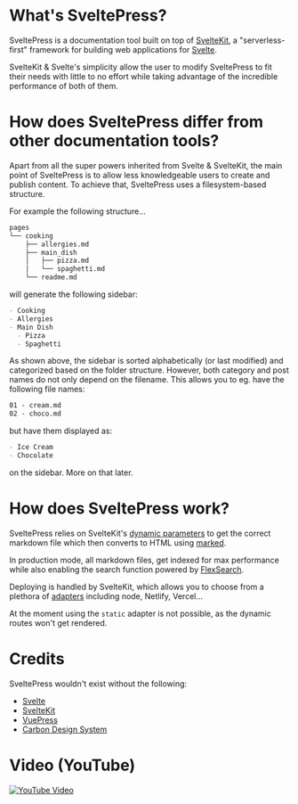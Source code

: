 # What's SveltePress?

SveltePress is a documentation tool built on top of [SvelteKit](https://kit.svelte.dev/), a "serverless-first" framework for building web applications for [Svelte](https://svelte.dev/).

SvelteKit & Svelte's simplicity allow the user to modify SveltePress to fit their needs with little to no effort while taking advantage of the incredible performance of both of them.

# How does SveltePress differ from other documentation tools?

Apart from all the super powers inherited from Svelte & SvelteKit, the main point of SveltePress is to allow less knowledgeable users to create and publish content. To achieve that, SveltePress uses a filesystem-based structure.

For example the following structure...

```bash
pages
└── cooking
    ├── allergies.md
    ├── main_dish
    │   ├── pizza.md
    │   └── spaghetti.md
    └── readme.md
```

will generate the following sidebar:

```md
- Cooking
- Allergies
- Main Dish
  - Pizza
  - Spaghetti
```

As shown above, the sidebar is sorted alphabetically (or last modified) and categorized based on the folder structure. However, both category and post names do not only depend on the filename. This allows you to eg. have the following file names:

```md
01 - cream.md
02 - choco.md
```

but have them displayed as:

```md
- Ice Cream
- Chocolate
```

on the sidebar. More on that later.

# How does SveltePress work?

SveltePress relies on SvelteKit's [dynamic parameters](https://kit.svelte.dev/docs#routing-pages) to get the correct markdown file which then converts to HTML using [marked](https://github.com/markedjs/marked).

In production mode, all markdown files, get indexed for max performance while also enabling the search function powered by [FlexSearch](https://github.com/nextapps-de/flexsearch).

Deploying is handled by SvelteKit, which allows you to choose from a plethora of [adapters](https://kit.svelte.dev/docs#adapters) including node, Netlify, Vercel...

At the moment using the `static` adapter is not possible, as the dynamic routes won't get rendered.

# Credits

SveltePress wouldn't exist without the following:

- [Svelte](https://svelte.dev/)
- [SvelteKit](https://kit.svelte.dev/)
- [VuePress](https://vuepress.vuejs.org/)
- [Carbon Design System](https://www.carbondesignsystem.com/)

# Video (YouTube)

[![YouTube Video](https://img.youtube.com/vi/P23AeugwIFo/mqdefault.jpg)](https://www.youtube.com/watch?v=P23AeugwIFo&list=PLahj1xcdBwiHRLLS3ZPUoPLVNz6Fh3SnH)
